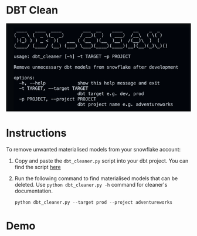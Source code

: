 # DBT Clean 
![dbt_clean.png](./assets/logo.png)

# Instructions
To remove unwanted materialised models from your snowflake account:

1. Copy and paste the `dbt_cleaner.py` script into your dbt project. You can find the script [here](./transform/adventureworks/dbt_cleaner.py)

1. Run the following command to find materialised models that can be deleted. Use `python dbt_cleaner.py -h` command for cleaner's documentation.
    ```python
    python dbt_cleaner.py --target prod --project adventureworks
    ```

# Demo
